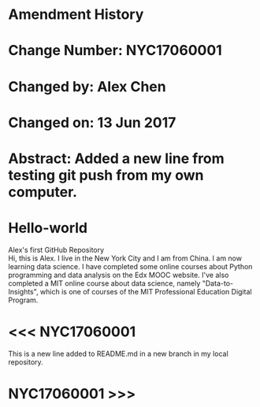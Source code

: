 # Amendment History  
# Change Number: NYC17060001
# Changed by: Alex Chen
# Changed on: 13 Jun 2017
# Abstract: Added a new line from testing git push from my own computer.

# Hello-world
Alex's first GitHub Repository<br>
Hi, this is Alex. I live in the New York City and I am from China. I am now learning data science.
I have completed some online courses about Python programming and data analysis on the Edx MOOC website. I've also completed a MIT online course about data science, namely "Data-to-Insights", which is one of courses of the MIT Professional Education Digital Program.
# <<< NYC17060001
This is a new line added to README.md in a new branch in my local repository.
# NYC17060001 >>>
